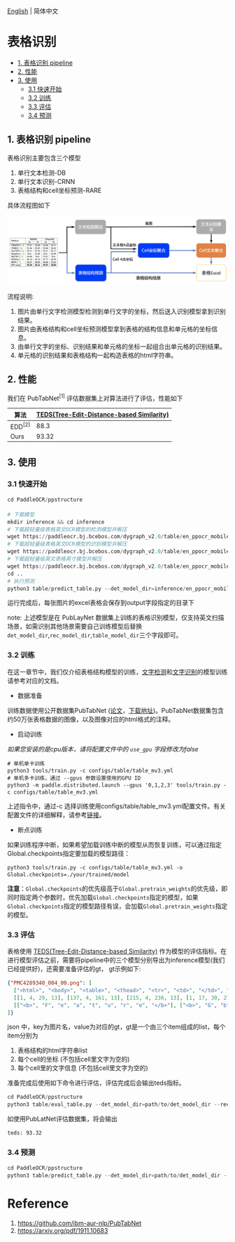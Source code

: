 [English](README.md) | 简体中文

# 表格识别

- [1. 表格识别 pipeline](#1)
- [2. 性能](#2)
- [3. 使用](#3)
    - [3.1 快速开始](#31)
    - [3.2 训练](#32)
    - [3.3 评估](#33)
    - [3.4 预测](#34)


<a name="1"></a>
## 1. 表格识别 pipeline

表格识别主要包含三个模型
1. 单行文本检测-DB
2. 单行文本识别-CRNN
3. 表格结构和cell坐标预测-RARE

具体流程图如下

![tableocr_pipeline](../docs/table/tableocr_pipeline.jpg)

流程说明:

1. 图片由单行文字检测模型检测到单行文字的坐标，然后送入识别模型拿到识别结果。
2. 图片由表格结构和cell坐标预测模型拿到表格的结构信息和单元格的坐标信息。
3. 由单行文字的坐标、识别结果和单元格的坐标一起组合出单元格的识别结果。
4. 单元格的识别结果和表格结构一起构造表格的html字符串。


<a name="2"></a>
## 2. 性能

我们在 PubTabNet<sup>[1]</sup> 评估数据集上对算法进行了评估，性能如下


|算法|[TEDS(Tree-Edit-Distance-based Similarity)](https://github.com/ibm-aur-nlp/PubTabNet/tree/master/src)|
| --- | --- |
| EDD<sup>[2]</sup> | 88.3 |
| Ours | 93.32 |

<a name="3"></a>
## 3. 使用

<a name="31"></a>
### 3.1 快速开始

```python
cd PaddleOCR/ppstructure

# 下载模型
mkdir inference && cd inference
# 下载超轻量级表格英文OCR模型的检测模型并解压
wget https://paddleocr.bj.bcebos.com/dygraph_v2.0/table/en_ppocr_mobile_v2.0_table_det_infer.tar && tar xf en_ppocr_mobile_v2.0_table_det_infer.tar
# 下载超轻量级表格英文OCR模型的识别模型并解压
wget https://paddleocr.bj.bcebos.com/dygraph_v2.0/table/en_ppocr_mobile_v2.0_table_rec_infer.tar && tar xf en_ppocr_mobile_v2.0_table_rec_infer.tar
# 下载超轻量级英文表格英寸模型并解压
wget https://paddleocr.bj.bcebos.com/dygraph_v2.0/table/en_ppocr_mobile_v2.0_table_structure_infer.tar && tar xf en_ppocr_mobile_v2.0_table_structure_infer.tar
cd ..
# 执行预测
python3 table/predict_table.py --det_model_dir=inference/en_ppocr_mobile_v2.0_table_det_infer --rec_model_dir=inference/en_ppocr_mobile_v2.0_table_rec_infer --table_model_dir=inference/en_ppocr_mobile_v2.0_table_structure_infer --image_dir=./docs/table/table.jpg --rec_char_dict_path=../ppocr/utils/dict/table_dict.txt --table_char_dict_path=../ppocr/utils/dict/table_structure_dict.txt --det_limit_side_len=736 --det_limit_type=min --output ./output/table
```
运行完成后，每张图片的excel表格会保存到output字段指定的目录下

note: 上述模型是在 PubLayNet 数据集上训练的表格识别模型，仅支持英文扫描场景，如需识别其他场景需要自己训练模型后替换 `det_model_dir`,`rec_model_dir`,`table_model_dir`三个字段即可。

<a name="32"></a>
### 3.2 训练

在这一章节中，我们仅介绍表格结构模型的训练，[文字检测](../../doc/doc_ch/detection.md)和[文字识别](../../doc/doc_ch/recognition.md)的模型训练请参考对应的文档。

* 数据准备  

训练数据使用公开数据集PubTabNet ([论文](https://arxiv.org/abs/1911.10683)，[下载地址](https://github.com/ibm-aur-nlp/PubTabNet))。PubTabNet数据集包含约50万张表格数据的图像，以及图像对应的html格式的注释。

* 启动训练

*如果您安装的是cpu版本，请将配置文件中的 `use_gpu` 字段修改为false*
```shell
# 单机单卡训练
python3 tools/train.py -c configs/table/table_mv3.yml
# 单机多卡训练，通过 --gpus 参数设置使用的GPU ID
python3 -m paddle.distributed.launch --gpus '0,1,2,3' tools/train.py -c configs/table/table_mv3.yml
```

上述指令中，通过-c 选择训练使用configs/table/table_mv3.yml配置文件。有关配置文件的详细解释，请参考[链接](../../doc/doc_ch/config.md)。

* 断点训练

如果训练程序中断，如果希望加载训练中断的模型从而恢复训练，可以通过指定Global.checkpoints指定要加载的模型路径：
```shell
python3 tools/train.py -c configs/table/table_mv3.yml -o Global.checkpoints=./your/trained/model
```

**注意**：`Global.checkpoints`的优先级高于`Global.pretrain_weights`的优先级，即同时指定两个参数时，优先加载`Global.checkpoints`指定的模型，如果`Global.checkpoints`指定的模型路径有误，会加载`Global.pretrain_weights`指定的模型。

<a name="33"></a>
### 3.3 评估

表格使用 [TEDS(Tree-Edit-Distance-based Similarity)](https://github.com/ibm-aur-nlp/PubTabNet/tree/master/src) 作为模型的评估指标。在进行模型评估之前，需要将pipeline中的三个模型分别导出为inference模型(我们已经提供好)，还需要准备评估的gt， gt示例如下:
```json
{"PMC4289340_004_00.png": [
  ["<html>", "<body>", "<table>", "<thead>", "<tr>", "<td>", "</td>", "<td>", "</td>", "<td>", "</td>", "</tr>", "</thead>", "<tbody>", "<tr>", "<td>", "</td>", "<td>", "</td>", "<td>", "</td>", "</tr>",  "</tbody>", "</table>", "</body>", "</html>"],
  [[1, 4, 29, 13], [137, 4, 161, 13], [215, 4, 236, 13], [1, 17, 30, 27], [137, 17, 147, 27], [215, 17, 225, 27]],
  [["<b>", "F", "e", "a", "t", "u", "r", "e", "</b>"], ["<b>", "G", "b", "3", " ", "+", "</b>"], ["<b>", "G", "b", "3", " ", "-", "</b>"], ["<b>", "P", "a", "t", "i", "e", "n", "t", "s", "</b>"], ["6", "2"], ["4", "5"]]
]}
```
json 中，key为图片名，value为对应的gt，gt是一个由三个item组成的list，每个item分别为
1. 表格结构的html字符串list
2. 每个cell的坐标 (不包括cell里文字为空的)
3. 每个cell里的文字信息 (不包括cell里文字为空的)

准备完成后使用如下命令进行评估，评估完成后会输出teds指标。
```python
cd PaddleOCR/ppstructure
python3 table/eval_table.py --det_model_dir=path/to/det_model_dir --rec_model_dir=path/to/rec_model_dir --table_model_dir=path/to/table_model_dir --image_dir=../doc/table/1.png --rec_char_dict_path=../ppocr/utils/dict/table_dict.txt --table_char_dict_path=../ppocr/utils/dict/table_structure_dict.txt --det_limit_side_len=736 --det_limit_type=min --gt_path=path/to/gt.json
```
如使用PubLatNet评估数据集，将会输出
```bash
teds: 93.32
```

<a name="34"></a>
### 3.4 预测

```python
cd PaddleOCR/ppstructure
python3 table/predict_table.py --det_model_dir=path/to/det_model_dir --rec_model_dir=path/to/rec_model_dir --table_model_dir=path/to/table_model_dir --image_dir=../doc/table/1.png --rec_char_dict_path=../ppocr/utils/dict/table_dict.txt --table_char_dict_path=../ppocr/utils/dict/table_structure_dict.txt --det_limit_side_len=736 --det_limit_type=min --output ../output/table
```

# Reference
1. https://github.com/ibm-aur-nlp/PubTabNet
2. https://arxiv.org/pdf/1911.10683
